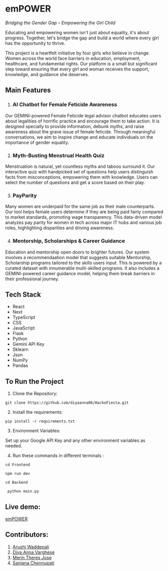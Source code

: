 # emPOWER
*Bridging the Gender Gap – Empowering the Girl Child*

Educating and empowering women isn't just about equality, it's about progress. Together, let's bridge the gap and build a world where every girl has the opportunity to thrive.

This project is a heartfelt initiative by four girls who believe in change. Women across the world face barriers in education, employment, healthcare, and fundamental rights. Our platform is a small but significant step toward ensuring that every girl and woman receives the support, knowledge, and guidance she deserves.

## Main Features

1.  ### AI Chatbot for Female Feticide Awareness
Our GEMINI-powered Female Feticide legal advisor chatbot educates users about legalities of  horrific practice and encourage them to take action. It is designed specially to provide information, debunk myths, and raise awareness about the grave issue of female feticide. Through meaningful conversations, we aim to inspire change and educate individuals on the importance of gender equality.

2. ### Myth-Busting Menstrual Health Quiz
Menstruation is natural, yet countless myths and taboos surround it. Our interactive quiz with handpicked set of questions help users distinguish facts from misconceptions, empowering them with knowledge. Users can select the number of questions and get a score based on their play.


3. ### PayParity
Many women are underpaid for the same job as their male counterparts. Our tool helps female users determine if they are being paid fairly compared to market standards, promoting wage transparency. This data-driven model analyzes pay parity for women in tech across major IT hubs and various job roles, highlighting disparities and driving awareness.


4. ### Mentorship, Scholarships & Career Guidance
Education and mentorship open doors to brighter futures. Our system involves a recommendaation model that suggests suitable Mentorship, Scholarship programs tailored to the skills users input. This is powered by a curated dataset with innumerable multi-skilled programs. It also includes a GEMINI-powered career guidance model, helping them break barriers in their professional journey.

## Tech Stack

- React
- Next
- TypeScript
- CSS
- JavaScript
- Flask
- Python
- Gemini API Key
- Sklearn
- Json
- NumPy
- Pandas

## To Run the Project
1. Clone the Repository:
   
 `git clone https://github.com/diyaanna06/HackoFiesta.git`
 
2. Install the requirements:

 `pip install -r requirements.txt`
 
3.  Environment Variables:

   Set up your Google API Key and any other environment variables as needed.
 
4. Run these commands in different terminals :

  `cd Frontend`
  
  `npm run dev`
     
 `cd Backend`
 
` python main.py`

## Live demo:

[emPOWER](https://solution-frontend-iv57.onrender.com)

## Contributors:
1. [Arushi Waddepali](https://github.com/arushi2702)
2. [Diya Anna Varghese ](https://github.com/diyaanna06)
3. [Merin Theres Jose](https://github.com/merintheres)
4. [Sanjana Chennupati](https://github.com/Sanjana-chennu)
